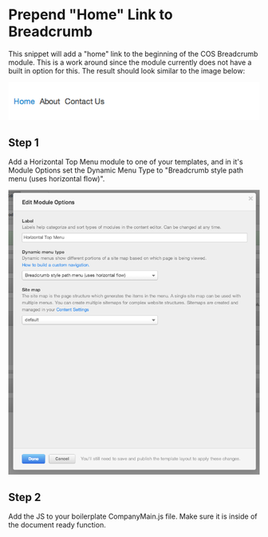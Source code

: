 Prepend "Home" Link to Breadcrumb
================================================
This snippet will add a "home" link to the beginning of the COS Breadcrumb module. This is a work around since the module currently does not have a built in option for this.  The result should look similar to the image below:

![alt tag](breadcrumb-home.png) 

Step 1
------
Add a Horizontal Top Menu module to one of your templates, and in it's Module Options set the Dynamic Menu Type to "Breadcrumb style path menu (uses horizontal flow)".

![alt tag](breadcrumb-module.png) 

Step 2
------
Add the JS to your boilerplate CompanyMain.js file. Make sure it is inside of the document ready function.